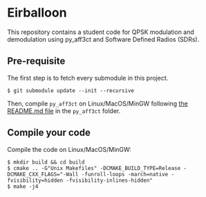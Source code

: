 # Eirballoon

This repository contains a student code for QPSK modulation and demodulation using py_aff3ct and Software Defined Radios (SDRs). 

## Pre-requisite

The first step is to fetch every submodule in this project.

	$ git submodule update --init --recursive

Then, compile `py_aff3ct` on Linux/MacOS/MinGW following [the README.md file](./py_aff3ct/README.md) in the `py_aff3ct` folder.

## Compile your code

Compile the code on Linux/MacOS/MinGW:

	$ mkdir build && cd build
	$ cmake .. -G"Unix Makefiles" -DCMAKE_BUILD_TYPE=Release -DCMAKE_CXX_FLAGS="-Wall -funroll-loops -march=native -fvisibility=hidden -fvisibility-inlines-hidden"
	$ make -j4

